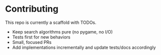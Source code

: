 # Contributing

This repo is currently a scaffold with TODOs.

- Keep search algorithms pure (no pygame, no I/O)
- Tests first for new behaviors
- Small, focused PRs
- Add implementations incrementally and update tests/docs accordingly
